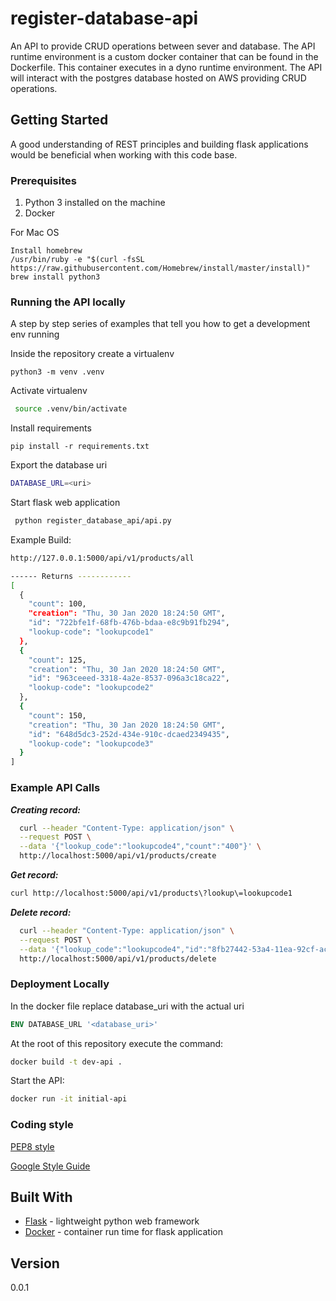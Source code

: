 # register-database-api

An API to provide CRUD operations between sever and database. The API runtime environment is a custom docker container that can be found in the Dockerfile. This container executes in a dyno runtime environment.  The API will interact with the postgres database hosted on AWS providing CRUD operations.  
 
## Getting Started

A good understanding of REST principles and building flask applications would be beneficial when working with this code base. 


### Prerequisites

1. Python 3 installed on the machine
2. Docker 

For Mac OS 

```
Install homebrew
/usr/bin/ruby -e "$(curl -fsSL https://raw.githubusercontent.com/Homebrew/install/master/install)"
brew install python3
```

### Running the API locally

A step by step series of examples that tell you how to get a development env running

Inside the repository create a virtualenv
```
python3 -m venv .venv
```
Activate virtualenv
```bash
 source .venv/bin/activate
```

Install requirements

```
pip install -r requirements.txt
```

Export the database uri
```bash
DATABASE_URL=<uri>
```

Start flask web application

```bash
 python register_database_api/api.py     
```

Example Build:
```bash
http://127.0.0.1:5000/api/v1/products/all

------ Returns ------------
[
  {
    "count": 100, 
    "creation": "Thu, 30 Jan 2020 18:24:50 GMT", 
    "id": "722bfe1f-68fb-476b-bdaa-e8c9b91fb294", 
    "lookup-code": "lookupcode1"
  }, 
  {
    "count": 125, 
    "creation": "Thu, 30 Jan 2020 18:24:50 GMT", 
    "id": "963ceeed-3318-4a2e-8537-096a3c18ca22", 
    "lookup-code": "lookupcode2"
  }, 
  {
    "count": 150, 
    "creation": "Thu, 30 Jan 2020 18:24:50 GMT", 
    "id": "648d5dc3-252d-434e-910c-dcaed2349435", 
    "lookup-code": "lookupcode3"
  }
]

```

### Example API Calls

***Creating record:***
```bash
  curl --header "Content-Type: application/json" \
  --request POST \
  --data '{"lookup_code":"lookupcode4","count":"400"}' \
  http://localhost:5000/api/v1/products/create

```

***Get record:***
```bash
curl http://localhost:5000/api/v1/products\?lookup\=lookupcode1
```

***Delete record:***
```bash
  curl --header "Content-Type: application/json" \
  --request POST \
  --data '{"lookup_code":"lookupcode4","id":"8fb27442-53a4-11ea-92cf-acde48001122"}' \
  http://localhost:5000/api/v1/products/delete
```


### Deployment Locally
In the docker file replace database_uri with the actual uri 
```dockerfile
ENV DATABASE_URL '<database_uri>'
```

At the root of this repository execute the command:
```bash
docker build -t dev-api .
```

Start the API:
```bash
docker run -it initial-api
```


### Coding style 

[PEP8 style](https://www.python.org/dev/peps/pep-0008/)

[Google Style Guide](http://google.github.io/styleguide/pyguide.html)



## Built With

* [Flask](https://palletsprojects.com/p/flask/) - lightweight python web framework
* [Docker](https://www.docker.com/resources/what-container) - container run time for flask application

## Version
0.0.1

